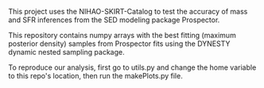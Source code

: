 This project uses the NIHAO-SKIRT-Catalog to test the accuracy of mass and SFR inferences
from the SED modeling package Prospector. 

This repository contains numpy arrays with the best fitting (maximum posterior density) 
samples from Prospector fits using the DYNESTY dynamic nested sampling package. 

To reproduce our analysis, first go to utils.py and change the home variable to
this repo's location, then run the makePlots.py file.
